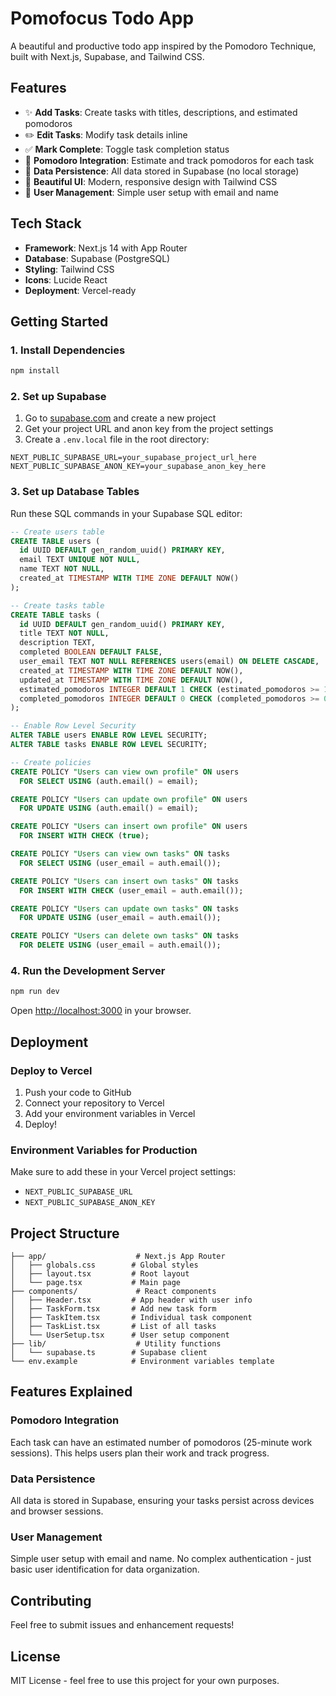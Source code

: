 # Pomofocus Todo App

A beautiful and productive todo app inspired by the Pomodoro Technique, built with Next.js, Supabase, and Tailwind CSS.

## Features

- ✨ **Add Tasks**: Create tasks with titles, descriptions, and estimated pomodoros
- ✏️ **Edit Tasks**: Modify task details inline
- ✅ **Mark Complete**: Toggle task completion status
- 🍅 **Pomodoro Integration**: Estimate and track pomodoros for each task
- 💾 **Data Persistence**: All data stored in Supabase (no local storage)
- 🎨 **Beautiful UI**: Modern, responsive design with Tailwind CSS
- 👤 **User Management**: Simple user setup with email and name

## Tech Stack

- **Framework**: Next.js 14 with App Router
- **Database**: Supabase (PostgreSQL)
- **Styling**: Tailwind CSS
- **Icons**: Lucide React
- **Deployment**: Vercel-ready

## Getting Started

### 1. Install Dependencies

```bash
npm install
```

### 2. Set up Supabase

1. Go to [supabase.com](https://supabase.com) and create a new project
2. Get your project URL and anon key from the project settings
3. Create a `.env.local` file in the root directory:

```env
NEXT_PUBLIC_SUPABASE_URL=your_supabase_project_url_here
NEXT_PUBLIC_SUPABASE_ANON_KEY=your_supabase_anon_key_here
```

### 3. Set up Database Tables

Run these SQL commands in your Supabase SQL editor:

```sql
-- Create users table
CREATE TABLE users (
  id UUID DEFAULT gen_random_uuid() PRIMARY KEY,
  email TEXT UNIQUE NOT NULL,
  name TEXT NOT NULL,
  created_at TIMESTAMP WITH TIME ZONE DEFAULT NOW()
);

-- Create tasks table
CREATE TABLE tasks (
  id UUID DEFAULT gen_random_uuid() PRIMARY KEY,
  title TEXT NOT NULL,
  description TEXT,
  completed BOOLEAN DEFAULT FALSE,
  user_email TEXT NOT NULL REFERENCES users(email) ON DELETE CASCADE,
  created_at TIMESTAMP WITH TIME ZONE DEFAULT NOW(),
  updated_at TIMESTAMP WITH TIME ZONE DEFAULT NOW(),
  estimated_pomodoros INTEGER DEFAULT 1 CHECK (estimated_pomodoros >= 1),
  completed_pomodoros INTEGER DEFAULT 0 CHECK (completed_pomodoros >= 0)
);

-- Enable Row Level Security
ALTER TABLE users ENABLE ROW LEVEL SECURITY;
ALTER TABLE tasks ENABLE ROW LEVEL SECURITY;

-- Create policies
CREATE POLICY "Users can view own profile" ON users
  FOR SELECT USING (auth.email() = email);

CREATE POLICY "Users can update own profile" ON users
  FOR UPDATE USING (auth.email() = email);

CREATE POLICY "Users can insert own profile" ON users
  FOR INSERT WITH CHECK (true);

CREATE POLICY "Users can view own tasks" ON tasks
  FOR SELECT USING (user_email = auth.email());

CREATE POLICY "Users can insert own tasks" ON tasks
  FOR INSERT WITH CHECK (user_email = auth.email());

CREATE POLICY "Users can update own tasks" ON tasks
  FOR UPDATE USING (user_email = auth.email());

CREATE POLICY "Users can delete own tasks" ON tasks
  FOR DELETE USING (user_email = auth.email());
```

### 4. Run the Development Server

```bash
npm run dev
```

Open [http://localhost:3000](http://localhost:3000) in your browser.

## Deployment

### Deploy to Vercel

1. Push your code to GitHub
2. Connect your repository to Vercel
3. Add your environment variables in Vercel
4. Deploy!

### Environment Variables for Production

Make sure to add these in your Vercel project settings:
- `NEXT_PUBLIC_SUPABASE_URL`
- `NEXT_PUBLIC_SUPABASE_ANON_KEY`

## Project Structure

```
├── app/                    # Next.js App Router
│   ├── globals.css        # Global styles
│   ├── layout.tsx         # Root layout
│   └── page.tsx           # Main page
├── components/             # React components
│   ├── Header.tsx         # App header with user info
│   ├── TaskForm.tsx       # Add new task form
│   ├── TaskItem.tsx       # Individual task component
│   ├── TaskList.tsx       # List of all tasks
│   └── UserSetup.tsx      # User setup component
├── lib/                    # Utility functions
│   └── supabase.ts        # Supabase client
└── env.example            # Environment variables template
```

## Features Explained

### Pomodoro Integration
Each task can have an estimated number of pomodoros (25-minute work sessions). This helps users plan their work and track progress.

### Data Persistence
All data is stored in Supabase, ensuring your tasks persist across devices and browser sessions.

### User Management
Simple user setup with email and name. No complex authentication - just basic user identification for data organization.

## Contributing

Feel free to submit issues and enhancement requests!

## License

MIT License - feel free to use this project for your own purposes.
